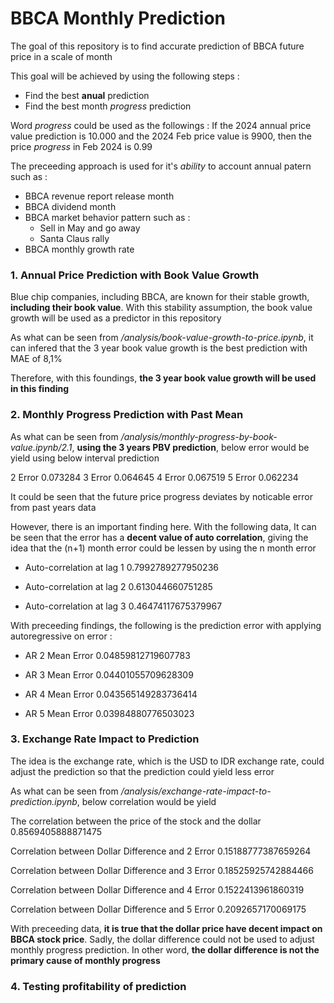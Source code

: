 # BBCA Monthly Prediction

The goal of this repository is to find accurate prediction of BBCA future price in a scale of month

This goal will be achieved by using the following steps :

- Find the best **anual** prediction
- Find the best month _progress_ prediction

Word _progress_ could be used as the followings :
If the 2024 annual price value prediction is 10.000 and the 2024 Feb price value is 9900, then the price _progress_ in Feb 2024 is 0.99

The preceeding approach is used for it's _ability_ to account annual patern such as :

- BBCA revenue report release month
- BBCA dividend month
- BBCA market behavior pattern such as :
  - Sell in May and go away
  - Santa Claus rally
- BBCA monthly growth rate

### 1. Annual Price Prediction with Book Value Growth

Blue chip companies, including BBCA, are known for their stable growth, **including their book value**. With this stability assumption, the book value growth will be used as a predictor in this repository

As what can be seen from _/analysis/book-value-growth-to-price.ipynb_, it can infered that the 3 year book value growth is the best prediction with MAE of 8,1%

Therefore, with this foundings, **the 3 year book value growth will be used in this finding**

### 2. Monthly Progress Prediction with Past Mean

As what can be seen from _/analysis/monthly-progress-by-book-value.ipynb/2.1_, **using the 3 years PBV prediction**, below error would be yield using below interval prediction

2 Error 0.073284
3 Error 0.064645
4 Error 0.067519
5 Error 0.062234

It could be seen that the future price progress deviates by noticable error from past years data

However, there is an important finding here. With the following data, It can be seen that the error has a **decent value of auto correlation**, giving the idea that the (n+1) month error could be lessen by using the n month error

- Auto-correlation at lag 1
  0.7992789277950236

- Auto-correlation at lag 2
  0.613044660751285

- Auto-correlation at lag 3
  0.46474117675379967

With preceeding findings, the following is the prediction error with applying autoregressive on error :

- AR 2 Mean Error
  0.04859812719607783

- AR 3 Mean Error
  0.04401055709628309

- AR 4 Mean Error
  0.043565149283736414

- AR 5 Mean Error
  0.03984880776503023

### 3. Exchange Rate Impact to Prediction

The idea is the exchange rate, which is the USD to IDR exchange rate, could adjust the prediction so that the prediction could yield less error

As what can be seen from _/analysis/exchange-rate-impact-to-prediction.ipynb_, below correlation would be yield

The correlation between the price of the stock and the dollar
0.8569405888871475

Correlation between Dollar Difference and 2 Error
0.15188777387659264

Correlation between Dollar Difference and 3 Error
0.18525925742884466

Correlation between Dollar Difference and 4 Error
0.1522413961860319

Correlation between Dollar Difference and 5 Error
0.2092657170069175

With preceeding data, **it is true that the dollar price have decent impact on BBCA stock price**. Sadly, the dollar difference could not be used to adjust monthly progress prediction. In other word, **the dollar difference is not the primary cause of monthly progress**

### 4. Testing profitability of prediction
